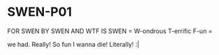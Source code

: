 # SWEN-P01
FOR SWEN BY SWEN AND WTF IS SWEN =
W-ondrous
T-errific
F-un = 

we had. Really! So fun I wanna die! Literally! :|
